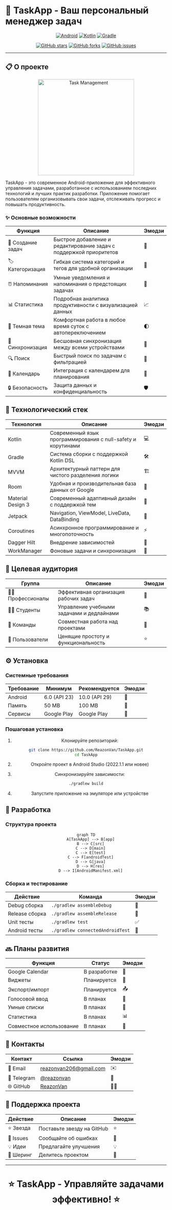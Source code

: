 # 📱 TaskApp - Ваш персональный менеджер задач

<div align="center">

[![Android](https://img.shields.io/badge/Android-3DDC84?style=for-the-badge&logo=android&logoColor=white)](https://developer.android.com)
[![Kotlin](https://img.shields.io/badge/Kotlin-0095D5?style=for-the-badge&logo=kotlin&logoColor=white)](https://kotlinlang.org)
[![Gradle](https://img.shields.io/badge/Gradle-02303A?style=for-the-badge&logo=gradle&logoColor=white)](https://gradle.org)

[![GitHub stars](https://img.shields.io/github/stars/ReazonVan/TaskApp.svg?style=social)](https://github.com/ReazonVan/TaskApp/stargazers)
[![GitHub forks](https://img.shields.io/github/forks/ReazonVan/TaskApp.svg?style=social)](https://github.com/ReazonVan/TaskApp/network)
[![GitHub issues](https://img.shields.io/github/issues/ReazonVan/TaskApp.svg?style=social)](https://github.com/ReazonVan/TaskApp/issues)

</div>

---

## 📋 О проекте

<div align="center">

<img src="https://media.giphy.com/media/v1.Y2lkPTc5MGI3NjExNmQ5MzBiYTNiM2EyYjM3ZDM4ZmM5ZGE5MzFhYzJiZDY4ZmFjZDU5YiZlcD12MV9pbnRlcm5hbF9naWZzX2dpZklkJmN0PWc/3o7abrH8o4HMgEAV9e/giphy.gif" width="300" alt="Task Management">

</div>

TaskApp - это современное Android-приложение для эффективного управления задачами, разработанное с использованием последних технологий и лучших практик разработки. Приложение помогает пользователям организовывать свои задачи, отслеживать прогресс и повышать продуктивность.

### ✨ Основные возможности

<div align="center">

| Функция | Описание | Эмодзи |
|---------|----------|--------|
| 📝 Создание задач | Быстрое добавление и редактирование задач с поддержкой приоритетов | 🚀 |
| 🏷️ Категоризация | Гибкая система категорий и тегов для удобной организации | 🎯 |
| ⏰ Напоминания | Умные уведомления и напоминания о предстоящих задачах | 🔔 |
| 📊 Статистика | Подробная аналитика продуктивности с визуализацией данных | 📈 |
| 🌙 Темная тема | Комфортная работа в любое время суток с автопереключением | 🌓 |
| 🔄 Синхронизация | Бесшовная синхронизация между всеми устройствами | 🔗 |
| 🔍 Поиск | Быстрый поиск по задачам с фильтрацией | 🔎 |
| 📅 Календарь | Интеграция с календарем для планирования | 📆 |
| 🔒 Безопасность | Защита данных и конфиденциальность | 🛡️ |

</div>

## 🚀 Технологический стек

<div align="center">

| Технология | Описание | Эмодзи |
|------------|----------|--------|
| Kotlin | Современный язык программирования с null-safety и корутинами | 💻 |
| Gradle | Система сборки с поддержкой Kotlin DSL | 🛠️ |
| MVVM | Архитектурный паттерн для чистого разделения логики | 🏗️ |
| Room | Удобная и производительная база данных от Google | 💾 |
| Material Design 3 | Современный адаптивный дизайн с поддержкой тем | 🎨 |
| Jetpack | Navigation, ViewModel, LiveData, DataBinding | 📱 |
| Coroutines | Асинхронное программирование и многопоточность | ⚡ |
| Dagger Hilt | Внедрение зависимостей | 🧩 |
| WorkManager | Фоновые задачи и синхронизация | 🔄 |

</div>

## 🎯 Целевая аудитория

<div align="center">

| Группа | Описание | Эмодзи |
|--------|----------|--------|
| 👨‍💼 Профессионалы | Эффективная организация рабочих задач | 💼 |
| 👩‍🎓 Студенты | Управление учебными задачами и дедлайнами | 📚 |
| 👥 Команды | Совместная работа над проектами | 🤝 |
| 📱 Пользователи | Ценящие простоту и функциональность | ⭐ |

</div>

## ⚙️ Установка

### Системные требования

<div align="center">

| Требование | Минимум | Рекомендуется | Эмодзи |
|------------|---------|---------------|--------|
| Android | 6.0 (API 23) | 10.0 (API 29) | 📱 |
| Память | 50 MB | 100 MB | 💾 |
| Сервисы | Google Play | Google Play | 🔧 |

</div>

### Пошаговая установка

<div align="center">

1. Клонируйте репозиторий:
```bash
git clone https://github.com/ReazonVan/TaskApp.git
cd TaskApp
```

2. Откройте проект в Android Studio (2022.1.1 или новее)

3. Синхронизируйте зависимости:
```bash
./gradlew build
```

4. Запустите приложение на эмуляторе или устройстве

</div>

## 🔧 Разработка

### Структура проекта

<div align="center">

```mermaid
graph TD
    A[TaskApp] --> B[app]
    B --> C[src]
    C --> D[main]
    C --> E[test]
    C --> F[androidTest]
    D --> G[java]
    D --> H[res]
    D --> I[AndroidManifest.xml]
```

</div>

### Сборка и тестирование

<div align="center">

| Действие | Команда | Эмодзи |
|----------|---------|--------|
| Debug сборка | `./gradlew assembleDebug` | 🐛 |
| Release сборка | `./gradlew assembleRelease` | 🚀 |
| Unit тесты | `./gradlew test` | ✅ |
| Android тесты | `./gradlew connectedAndroidTest` | 📱 |

</div>

## 🔜 Планы развития

<div align="center">

| Функция | Статус | Эмодзи |
|---------|--------|--------|
| Google Calendar | В разработке | 📅 |
| Виджеты | Планируется | 📱 |
| Экспорт/импорт | Планируется | 📤 |
| Голосовой ввод | В планах | 🎤 |
| Умные списки | В планах | 🤖 |
| Статистика | В планах | 📊 |
| Совместное использование | В планах | 👥 |

</div>

## 📧 Контакты

<div align="center">

| Контакт | Ссылка | Эмодзи |
|---------|--------|--------|
| 📧 Email | [reazonvan206@gmail.com](mailto:reazonvan206@gmail.com) | ✉️ |
| 💬 Telegram | [@reazonvan](https://t.me/reazonvan) | 📱 |
| 🌐 GitHub | [ReazonVan](https://github.com/ReazonVan) | 👨‍💻 |

</div>

## 🤝 Поддержка проекта

<div align="center">

| Действие | Описание | Эмодзи |
|----------|----------|--------|
| ⭐ Звезда | Поставьте звезду на GitHub | ⭐ |
| 🐛 Issues | Сообщайте об ошибках | 🐛 |
| 💡 Идеи | Предлагайте улучшения | 💡 |
| 🔄 Шеринг | Делитесь проектом | 🔄 |

</div>

---

<div align="center">
  
# ⭐️ TaskApp - Управляйте задачами эффективно! ⭐️

</div> 